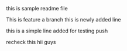 this is sample readme file

This is feature a branch
this is newly added line

this is a simple line added for testing push

recheck this hii guys
